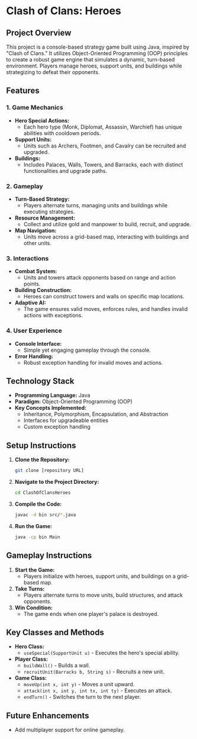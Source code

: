 # Clash of Clans: Heroes

## Project Overview
This project is a console-based strategy game built using Java, inspired by "Clash of Clans." It utilizes Object-Oriented Programming (OOP) principles to create a robust game engine that simulates a dynamic, turn-based environment. Players manage heroes, support units, and buildings while strategizing to defeat their opponents.

## Features

### 1. Game Mechanics
- **Hero Special Actions:**
  - Each hero type (Monk, Diplomat, Assassin, Warchief) has unique abilities with cooldown periods.
- **Support Units:**
  - Units such as Archers, Footmen, and Cavalry can be recruited and upgraded.
- **Buildings:**
  - Includes Palaces, Walls, Towers, and Barracks, each with distinct functionalities and upgrade paths.

### 2. Gameplay
- **Turn-Based Strategy:**
  - Players alternate turns, managing units and buildings while executing strategies.
- **Resource Management:**
  - Collect and utilize gold and manpower to build, recruit, and upgrade.
- **Map Navigation:**
  - Units move across a grid-based map, interacting with buildings and other units.

### 3. Interactions
- **Combat System:**
  - Units and towers attack opponents based on range and action points.
- **Building Construction:**
  - Heroes can construct towers and walls on specific map locations.
- **Adaptive AI:**
  - The game ensures valid moves, enforces rules, and handles invalid actions with exceptions.

### 4. User Experience
- **Console Interface:**
  - Simple yet engaging gameplay through the console.
- **Error Handling:**
  - Robust exception handling for invalid moves and actions.

## Technology Stack
- **Programming Language:** Java
- **Paradigm:** Object-Oriented Programming (OOP)
- **Key Concepts Implemented:**
  - Inheritance, Polymorphism, Encapsulation, and Abstraction
  - Interfaces for upgradeable entities
  - Custom exception handling

## Setup Instructions

1. **Clone the Repository:**
   ```bash
   git clone [repository URL]
   ```
2. **Navigate to the Project Directory:**
   ```bash
   cd ClashOfClansHeroes
   ```
3. **Compile the Code:**
   ```bash
   javac -d bin src/*.java
   ```
4. **Run the Game:**
   ```bash
   java -cp bin Main
   ```

## Gameplay Instructions

1. **Start the Game:**
   - Players initialize with heroes, support units, and buildings on a grid-based map.
2. **Take Turns:**
   - Players alternate turns to move units, build structures, and attack opponents.
3. **Win Condition:**
   - The game ends when one player's palace is destroyed.

## Key Classes and Methods

- **Hero Class:**
  - `useSpecial(SupportUnit u)` - Executes the hero's special ability.
- **Player Class:**
  - `buildWall()` - Builds a wall.
  - `recruitUnit(Barracks b, String s)` - Recruits a new unit.
- **Game Class:**
  - `moveUp(int x, int y)` - Moves a unit upward.
  - `attack(int x, int y, int tx, int ty)` - Executes an attack.
  - `endTurn()` - Switches the turn to the next player.

## Future Enhancements
- Add multiplayer support for online gameplay.

